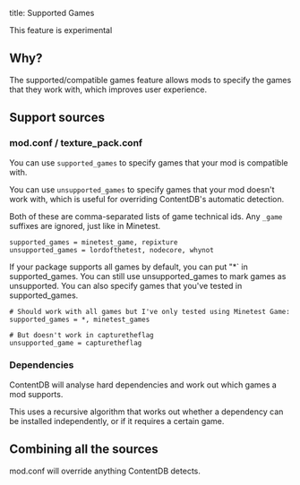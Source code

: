 title: Supported Games

<p class="alert alert-warning">
    This feature is experimental
</p>

## Why?

The supported/compatible games feature allows mods to specify the games that they work with, which improves
user experience.


## Support sources

### mod.conf / texture_pack.conf

You can use `supported_games` to specify games that your mod is compatible with.

You can use `unsupported_games` to specify games that your mod doesn't work with, which is useful for overriding
ContentDB's automatic detection.

Both of these are comma-separated lists of game technical ids. Any `_game` suffixes are ignored, just like in Minetest.

    supported_games = minetest_game, repixture
    unsupported_games = lordofthetest, nodecore, whynot

If your package supports all games by default, you can put "*` in supported_games.
You can still use unsupported_games to mark games as unsupported.
You can also specify games that you've tested in supported_games.

    # Should work with all games but I've only tested using Minetest Game:
    supported_games = *, minetest_games

    # But doesn't work in capturetheflag
    unsupported_game = capturetheflag

### Dependencies

ContentDB will analyse hard dependencies and work out which games a mod supports.

This uses a recursive algorithm that works out whether a dependency can be installed independently, or if it requires
a certain game.


## Combining all the sources

mod.conf will override anything ContentDB detects.

